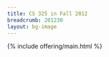 ```yaml
---
title: CS 325 in Fall 2012
breadcrumb: 201230
layout: bg-image
---
```

{% include offering/main.html %}
